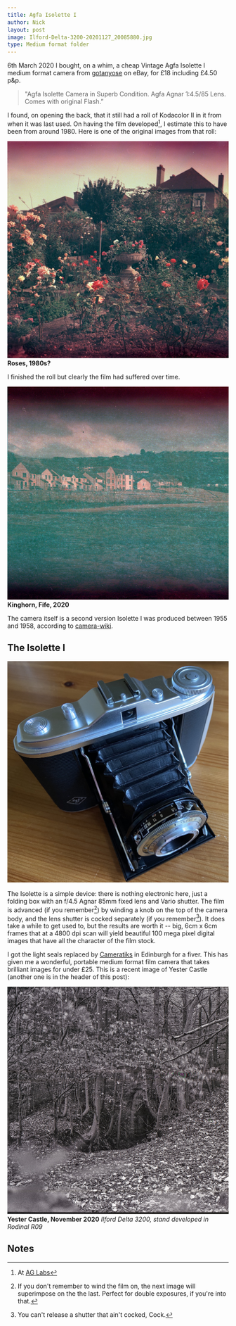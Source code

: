 ```yaml
---
title: Agfa Isolette I
author: Nick
layout: post
image: Ilford-Delta-3200-20201127_20085880.jpg
type: Medium format folder
---
```


6th March 2020 I bought, on a whim, a cheap Vintage Agfa Isolette I medium format camera from [gotanyose](https://www.ebay.com/usr/gotanyose) on eBay, for £18 including £4.50 p&p.

> "Agfa Isolette Camera in Superb Condition. Agfa Agnar 1:4.5/85 Lens. Comes with original Flash.” 

I found, on opening the back, that it still had a roll of Kodacolor II in it from when it was last used. On having the film developed[^ag], I estimate this to have been from around 1980. Here is one of the original images from that roll:

[^ag]: At [AG Labs](https://www.ag-photolab.co.uk/)

![](/img/20-3-20-KodacolorII-1.jpg)
**Roses, 1980s?**

I finished the roll but clearly the film had suffered over time.

![](/img/20-3-20-KodacolorII-10.jpg)
**Kinghorn, Fife, 2020**

The camera itself is a second version Isolette I was produced between 1955 and 1958, according to [camera-wiki](http://camera-wiki.org/wiki/Isolette#Isolette_I).

## The Isolette I
![](/img/Isolette.jpg)

The Isolette is a simple device: there is nothing electronic here, just a folding box with an f/4.5 Agnar 85mm fixed lens and Vario shutter. The film is advanced (if you remember[^arse1]) by winding a knob on the top of the camera body, and the lens shutter is cocked separately (if you remember[^arse2]). It does take a while to get used to, but the results are worth it -- big, 6cm x 6cm frames that at a 4800 dpi scan will yield beautiful 100 mega pixel digital images that have all the character of the film stock.

I got the light seals replaced by [Cameratiks](https://www.cameratiks.co.uk/) in Edinburgh for a fiver. This has given me a wonderful, portable medium format film camera that takes brilliant images for under £25. This is a recent image of Yester Castle (another one is in the header of this post):

![](/img/Ilford-Delta-3200-20201127_20114793.jpg)
**Yester Castle, November 2020** *Ilford Delta 3200, stand developed in Rodinal R09*

## Notes
[^arse1]: If you don't remember to wind the film on, the next image will superimpose on the the last. Perfect for double exposures, if you're into that.

[^arse2]: You can't release a shutter that ain't cocked, Cock.
